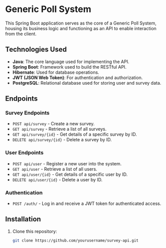 # Generic Poll System
This Spring Boot application serves as the core of a Generic Poll System, housing its business logic and functioning as an API to enable interaction from the client.

## Technologies Used

- **Java**: The core language used for implementing the API.
- **Spring Boot**: Framework used to build the RESTful API.
- **Hibernate**: Used for database operations.
- **JWT (JSON Web Token)**: For authentication and authorization.
- **PostgreSQL**: Relational database used for storing user and survey data.

## Endpoints

### Survey Endpoints

- `POST api/survey` - Create a new survey.
- `GET api/survey` - Retrieve a list of all surveys.
- `GET api/survey/{id}` - Get details of a specific survey by ID.
- `DELETE api/survey/{id}` - Delete a survey by ID.

### User Endpoints

- `POST api/user` - Register a new user into the system.
- `GET api/user` - Retrieve a list of all users.
- `GET api/user/{id}` - Get details of a specific user by ID.
- `DELETE api/user/{id}` - Delete a user by ID.

### Authentication

- `POST /auth/` - Log in and receive a JWT token for authenticated access.

## Installation

1. Clone this repository:
   ```bash
   git clone https://github.com/yourusername/survey-api.git
